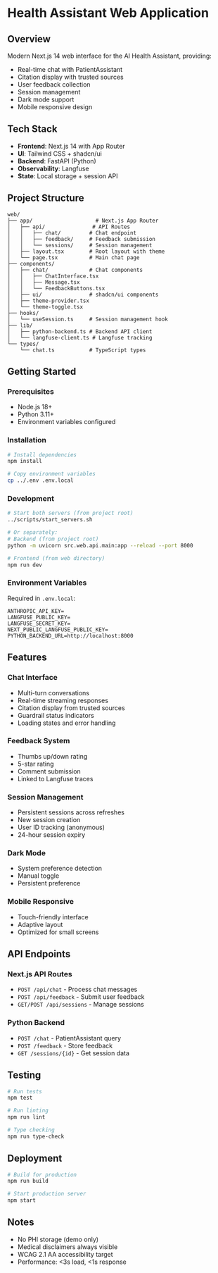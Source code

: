 # Health Assistant Web Application

## Overview
Modern Next.js 14 web interface for the AI Health Assistant, providing:
- Real-time chat with PatientAssistant
- Citation display with trusted sources
- User feedback collection
- Session management
- Dark mode support
- Mobile responsive design

## Tech Stack
- **Frontend**: Next.js 14 with App Router
- **UI**: Tailwind CSS + shadcn/ui
- **Backend**: FastAPI (Python)
- **Observability**: Langfuse
- **State**: Local storage + session API

## Project Structure
```
web/
├── app/                    # Next.js App Router
│   ├── api/               # API Routes
│   │   ├── chat/         # Chat endpoint
│   │   ├── feedback/     # Feedback submission
│   │   └── sessions/     # Session management
│   ├── layout.tsx        # Root layout with theme
│   └── page.tsx          # Main chat page
├── components/
│   ├── chat/             # Chat components
│   │   ├── ChatInterface.tsx
│   │   ├── Message.tsx
│   │   └── FeedbackButtons.tsx
│   ├── ui/               # shadcn/ui components
│   ├── theme-provider.tsx
│   └── theme-toggle.tsx
├── hooks/
│   └── useSession.ts     # Session management hook
├── lib/
│   ├── python-backend.ts # Backend API client
│   └── langfuse-client.ts # Langfuse tracking
└── types/
    └── chat.ts           # TypeScript types
```

## Getting Started

### Prerequisites
- Node.js 18+
- Python 3.11+
- Environment variables configured

### Installation
```bash
# Install dependencies
npm install

# Copy environment variables
cp ../.env .env.local
```

### Development
```bash
# Start both servers (from project root)
../scripts/start_servers.sh

# Or separately:
# Backend (from project root)
python -m uvicorn src.web.api.main:app --reload --port 8000

# Frontend (from web directory)
npm run dev
```

### Environment Variables
Required in `.env.local`:
```env
ANTHROPIC_API_KEY=
LANGFUSE_PUBLIC_KEY=
LANGFUSE_SECRET_KEY=
NEXT_PUBLIC_LANGFUSE_PUBLIC_KEY=
PYTHON_BACKEND_URL=http://localhost:8000
```

## Features

### Chat Interface
- Multi-turn conversations
- Real-time streaming responses
- Citation display from trusted sources
- Guardrail status indicators
- Loading states and error handling

### Feedback System
- Thumbs up/down rating
- 5-star rating
- Comment submission
- Linked to Langfuse traces

### Session Management
- Persistent sessions across refreshes
- New session creation
- User ID tracking (anonymous)
- 24-hour session expiry

### Dark Mode
- System preference detection
- Manual toggle
- Persistent preference

### Mobile Responsive
- Touch-friendly interface
- Adaptive layout
- Optimized for small screens

## API Endpoints

### Next.js API Routes
- `POST /api/chat` - Process chat messages
- `POST /api/feedback` - Submit user feedback
- `GET/POST /api/sessions` - Manage sessions

### Python Backend
- `POST /chat` - PatientAssistant query
- `POST /feedback` - Store feedback
- `GET /sessions/{id}` - Get session data

## Testing
```bash
# Run tests
npm test

# Run linting
npm run lint

# Type checking
npm run type-check
```

## Deployment
```bash
# Build for production
npm run build

# Start production server
npm start
```

## Notes
- No PHI storage (demo only)
- Medical disclaimers always visible
- WCAG 2.1 AA accessibility target
- Performance: <3s load, <1s response
